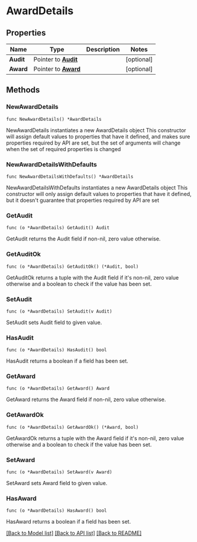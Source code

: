 # AwardDetails

## Properties

Name | Type | Description | Notes
------------ | ------------- | ------------- | -------------
**Audit** | Pointer to [**Audit**](Audit.md) |  | [optional] 
**Award** | Pointer to [**Award**](Award.md) |  | [optional] 

## Methods

### NewAwardDetails

`func NewAwardDetails() *AwardDetails`

NewAwardDetails instantiates a new AwardDetails object
This constructor will assign default values to properties that have it defined,
and makes sure properties required by API are set, but the set of arguments
will change when the set of required properties is changed

### NewAwardDetailsWithDefaults

`func NewAwardDetailsWithDefaults() *AwardDetails`

NewAwardDetailsWithDefaults instantiates a new AwardDetails object
This constructor will only assign default values to properties that have it defined,
but it doesn't guarantee that properties required by API are set

### GetAudit

`func (o *AwardDetails) GetAudit() Audit`

GetAudit returns the Audit field if non-nil, zero value otherwise.

### GetAuditOk

`func (o *AwardDetails) GetAuditOk() (*Audit, bool)`

GetAuditOk returns a tuple with the Audit field if it's non-nil, zero value otherwise
and a boolean to check if the value has been set.

### SetAudit

`func (o *AwardDetails) SetAudit(v Audit)`

SetAudit sets Audit field to given value.

### HasAudit

`func (o *AwardDetails) HasAudit() bool`

HasAudit returns a boolean if a field has been set.

### GetAward

`func (o *AwardDetails) GetAward() Award`

GetAward returns the Award field if non-nil, zero value otherwise.

### GetAwardOk

`func (o *AwardDetails) GetAwardOk() (*Award, bool)`

GetAwardOk returns a tuple with the Award field if it's non-nil, zero value otherwise
and a boolean to check if the value has been set.

### SetAward

`func (o *AwardDetails) SetAward(v Award)`

SetAward sets Award field to given value.

### HasAward

`func (o *AwardDetails) HasAward() bool`

HasAward returns a boolean if a field has been set.


[[Back to Model list]](../README.md#documentation-for-models) [[Back to API list]](../README.md#documentation-for-api-endpoints) [[Back to README]](../README.md)


